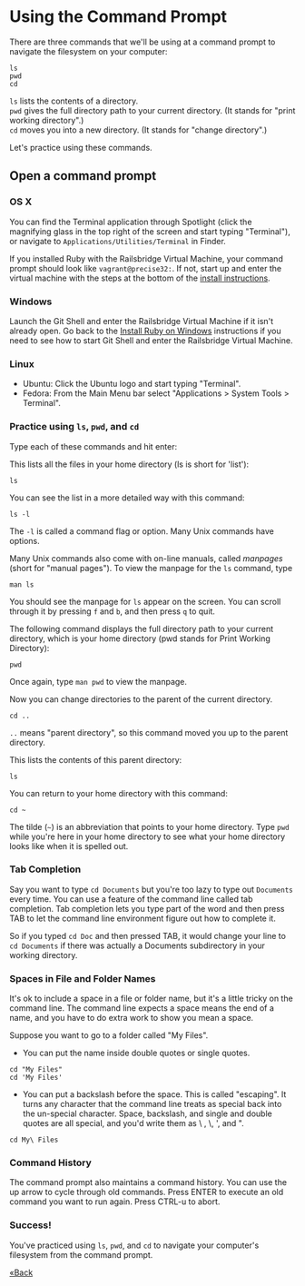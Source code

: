 # Using the Command Prompt

There are three commands that we'll be using at a command prompt to navigate the filesystem on your computer:  

```text
ls
pwd
cd
```

`ls` lists the contents of a directory.  
`pwd` gives the full directory path to your current directory.  (It stands for "print working directory".)  
`cd` moves you into a new directory. (It stands for "change directory".)

Let's practice using these commands.  

## Open a command prompt

### OS X

You can find the Terminal application through Spotlight (click the magnifying
glass in the top right of the screen and start typing "Terminal"), 
or navigate to `Applications/Utilities/Terminal` in Finder.

If you installed Ruby with the Railsbridge Virtual Machine, your command
prompt should look like `vagrant@precise32:`.  If not, start up and enter the
virtual machine with the steps at the bottom of the [install 
instructions](install/osx).


### Windows

Launch the Git Shell and enter the Railsbridge Virtual Machine if it isn't
already open. Go back to the [Install Ruby on
Windows](install/windows) instructions if you need to see how to start Git
Shell and enter the Railsbridge Virtual Machine.


### Linux

* Ubuntu: Click the Ubuntu logo and start typing "Terminal".  
* Fedora: From the Main Menu bar select "Applications > System Tools > Terminal".


### Practice using `ls`, `pwd`, and `cd`

Type each of these commands and hit enter:

This lists all the files in your home directory (ls is short for 'list'):

```text
ls
```

You can see the list in a more detailed way with this command:

```text
ls -l
```

The `-l` is called a command flag or option. Many Unix commands have options.

Many Unix commands also come with on-line manuals, called *manpages* (short for
"manual pages"). To view the manpage for the `ls` command, type 

```text
man ls
```

You should see the manpage for `ls` appear on the screen. You can scroll
through it by pressing `f` and `b`, and then press `q` to quit.

The following command displays the full directory path to your current
directory, which is your home directory (pwd stands for Print Working
Directory):

```text
pwd
```

Once again, type `man pwd` to view the manpage.

Now you can change directories to the parent of the current directory.


```text
cd ..
```

`..` means "parent directory", so this command moved you up to the parent directory. 

This lists the contents of this parent directory:

```text
ls
```

You can return to your home directory with this command:

```text
cd ~
```

The tilde (`~`) is an abbreviation that points to your home directory. Type
`pwd` while you're here in your home directory to see what your home directory
looks like when it is spelled out.

### Tab Completion

Say you want to type `cd Documents` but you're too lazy to type out `Documents` every time.
You can use a feature of the command line called tab completion. Tab completion lets you type
part of the word and then press TAB to let the command line environment figure
out how to complete it.

So if you typed `cd Doc` and then pressed TAB, it would change your line to `cd
Documents` if there was actually a Documents subdirectory in your working
directory.



### Spaces in File and Folder Names

It's ok to include a space in a file or folder name, but it's a little tricky
on the command line.  The command line expects a space means the end of a name,
and you have to do extra work to show you mean a space.

Suppose you want to go to a folder called "My Files".

- You can put the name inside double quotes or single quotes.

```text
cd "My Files"
cd 'My Files'
```

- You can put a backslash before the space. This is called "escaping".
It turns any character that the command line treats as special back into the
un-special character. Space, backslash, and single and double quotes are all
special, and you'd write them as \ , \\, \', and \".

```text
cd My\ Files
```


### Command History

The command prompt also maintains a command history. You can use the up arrow
to cycle through old commands. Press ENTER to execute an old command you want to run again. 
Press CTRL-u to abort.



### Success!

You've practiced using `ls`, `pwd`, and `cd` to navigate your computer's
filesystem from the command prompt.

[«Back](/installfest)
